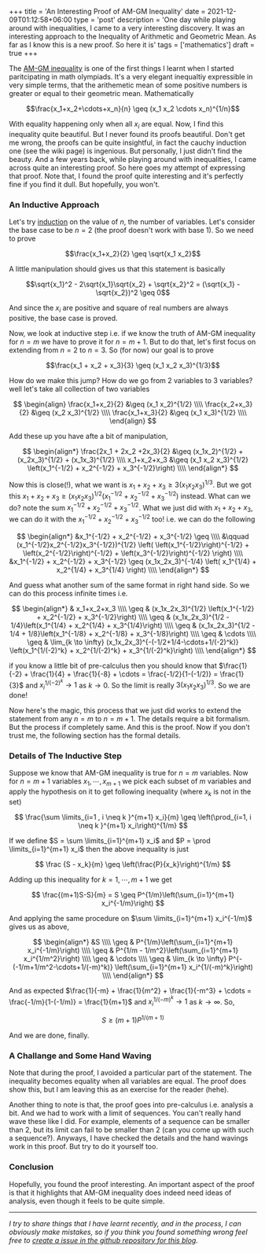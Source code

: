+++
title = 'An Interesting Proof of AM-GM Inequality'
date = 2021-12-09T01:12:58+06:00
type = 'post'
description = 'One day while playing around with inequalities, I came to a very interesting discovery. It was an interesting approach to the Inequality of Arithmetic and Geometric Mean. As far as I know this is a new proof. So here it is'
tags = ['mathematics']
draft = true
+++

The [AM-GM inequality](https://en.wikipedia.org/wiki/Inequality_of_arithmetic_and_geometric_means) is one of the first things I learnt when I started paritcipating in math olympiads. It's a very elegant inequaltiy expressible in very simple terms, that the arithemetic mean of some positive numbers is greater or equal to their geometric mean. Mathematically

$$\frac{x_1+x_2+\cdots+x_n}{n} \geq (x_1 x_2 \cdots x_n)^{1/n}$$

With equality happening only when all $x_i$ are equal. Now, I find this inequality quite beautiful. But I never found its proofs beautiful. Don't get me wrong, the proofs can be quite insightful, in fact the cauchy induction one (see the wiki page) is ingenious. But personally, I just didn't find the beauty. And a few years back, while playing around with inequalities, I came across quite an interesting proof. So here goes my attempt of expressing that proof. Note that, I found the proof quite interesting and it's perfectly fine if you find it dull. But hopefully, you won't.

### An Inductive Approach
Let's try [induction](https://en.wikipedia.org/wiki/Mathematical_induction) on the value of $n$, the number of variables. Let's consider the base case to be $n=2$ (the proof doesn't work with base $1$). So we need to prove

$$\frac{x_1+x_2}{2} \geq \sqrt{x_1 x_2}$$

A little manipulation should gives us that this statement is basically

$$\sqrt{x_1}^2 - 2\sqrt{x_1}\sqrt{x_2} + \sqrt{x_2}^2 =  (\sqrt{x_1} - \sqrt{x_2})^2 \geq 0$$

And since the $x_i$ are positive and square of real numbers are always positive, the base case is proved.

Now, we look at inductive step i.e. if we know the truth of AM-GM inequality for $n=m$ we have to prove it for $n=m+1$. But to do that, let's first focus on extending from $n=2$ to $n=3$. So (for now) our goal is to prove

$$\frac{x_1 + x_2 + x_3}{3} \geq (x_1 x_2 x_3)^{1/3}$$

How do we make this jump? How do we go from $2$ variables to $3$ variables? well let's take all collection of two variables

$$
\begin{align}
\frac{x_1+x_2}{2} &\geq (x_1 x_2)^{1/2} \\\\
\frac{x_2+x_3}{2} &\geq (x_2 x_3)^{1/2} \\\\
\frac{x_1+x_3}{2} &\geq (x_1 x_3)^{1/2} \\\\
\end{align}
$$

Add these up you have afte a bit of manipulation,

$$
\begin{align*}
\frac{2x_1 + 2x_2 +2x_3}{2}  &\geq (x_1x_2)^{1/2} + (x_2x_3)^{1/2} + (x_1x_3)^{1/2} \\\\
x_1+x_2+x_3 &\geq (x_1 x_2 x_3)^{1/2} \left(x_1^{-1/2} + x_2^{-1/2} + x_3^{-1/2}\right) \\\\
\end{align*}
$$

Now this is close(!), what we want is $x_1+x_2+x_3 \geq 3(x_1x_2x_3)^{1/3}$. But we got this $x_1+x_2+x_3 \geq (x_1 x_2 x_3)^{1/2} \left(x_1^{-1/2} + x_2^{-1/2} + x_3^{-1/2}\right)$ instead. What can we do? note the sum $x_1^{-1/2} + x_2^{-1/2} + x_3^{-1/2}$. What we just did with $x_1+x_2+x_3$, we can do it with the $x_1^{-1/2} + x_2^{-1/2} + x_3^{-1/2}$ too! i.e. we can do the following

$$
\begin{align*}
&x_1^{-1/2} + x_2^{-1/2} + x_3^{-1/2} \geq \\\\
&\qquad (x_1^{-1/2}x_2^{-1/2}x_3^{-1/2})^{1/2} \left( \left(x_1^{-1/2}\right)^{-1/2} + \left(x_2^{-1/2}\right)^{-1/2} + \left(x_3^{-1/2}\right)^{-1/2} \right) \\\\
&x_1^{-1/2} + x_2^{-1/2} + x_3^{-1/2} \geq (x_1x_2x_3)^{-1/4} \left( x_1^{1/4} + x_2^{1/4} + x_3^{1/4} \right) \\\\
\end{align*}
$$

And guess what another sum of the same format in right hand side. So we can do this process infinite times i.e.

$$
\begin{align*}
& x_1+x_2+x_3 \\\\
\geq & (x_1x_2x_3)^{1/2} \left(x_1^{-1/2} + x_2^{-1/2} + x_3^{-1/2}\right) \\\\
\geq & (x_1x_2x_3)^{1/2 - 1/4}\left(x_1^{1/4} + x_2^{1/4} + x_3^{1/4}\right) \\\\
\geq & (x_1x_2x_3)^{1/2 - 1/4 + 1/8}\left(x_1^{-1/8} + x_2^{-1/8} + x_3^{-1/8}\right) \\\\
\geq & \cdots \\\\
\geq & \lim_{k \to \infty} (x_1x_2x_3)^{-(-1/2+1/4-\cdots+1/(-2)^k)} \left(x_1^{1/(-2)^k} + x_2^{1/(-2)^k} + x_3^{1/(-2)^k}\right) \\\\
\end{align*}
$$

if you know a little bit of pre-calculus then you should know that $\frac{1}{-2} + \frac{1}{4} + \frac{1}{-8} + \cdots = \frac{-1/2}{1-(-1/2)} = \frac{1}{3}$ and $x_i^{1/(-2)^k} \to 1$ as $k \to 0$. So the limit is really $3(x_1x_2x_3)^{1/3}$. So we are done!

Now here's the magic, this process that we just did works to extend the statement from any $n=m$ to $n=m+1$. The details require a bit formalism. But the process if completely same. And this is the proof. Now if you don't trust me, the following section has the formal details.

### Details of The Inductive Step

Suppose we know that AM-GM inequality is true for $n=m$ variables. Now for $n=m+1$ variables $x_1, \cdots, x_{m+1}$ we pick each subset of $m$ variables and apply the hypothesis on it to get following inequality (where $x_k$ is not in the set)

$$
\frac{\sum \limits_{i=1 , i \neq k }^{m+1} x_i}{m} \geq \left(\prod_{i=1, i \neq k }^{m+1} x_i\right)^{1/m}
$$

If we define $S = \sum \limits_{i=1}^{m+1} x_i$ and $P = \prod \limits_{i=1}^{m+1} x_i$ then the above inequality is just

$$
\frac {S - x_k}{m} \geq \left(\frac{P}{x_k}\right)^{1/m}
$$

Adding up this inequality for $k = 1, \cdots, m+1$ we get

$$
\frac{(m+1)S-S}{m} = S \geq P^{1/m}\left(\sum_{i=1}^{m+1} x_i^{-1/m}\right)
$$

And applying the same procedure on $\sum \limits_{i=1}^{m+1} x_i^{-1/m}$ gives us as above,

$$
\begin{align*}
&S \\\\ 
\geq & P^{1/m}\left(\sum_{i=1}^{m+1} x_i^{-1/m}\right) \\\\ 
\geq & P^{1/m - 1/m^2}\left(\sum_{i=1}^{m+1} x_i^{1/m^2}\right) \\\\
\geq & \cdots \\\\
\geq & \lim_{k \to \infty} P^{-(-1/m+1/m^2-\cdots+1/(-m)^k)} \left(\sum_{i=1}^{m+1} x_i^{1/(-m)^k}\right) \\\\
\end{align*}
$$

And as expected $\frac{1}{-m} + \frac{1}{m^2} + \frac{1}{-m^3} + \cdots = \frac{-1/m}{1-(-1/m)} = \frac{1}{m+1}$ and $x_i^{1/(-m)^k} \to 1$ as $k \to \infty$. So,

$$
S \geq (m+1) P^{1/(m+1)}
$$

And we are done, finally.

### A Challange and Some Hand Waving

Note that during the proof, I avoided a particular part of the statement. The inequality becomes equality when all variables are equal. The proof does show this, but I am leaving this as an exercise for the reader (hehe).

Another thing to note is that, the proof goes into pre-calculus i.e. analysis a bit. And we had to work with a limit of sequences. You can't really hand wave these like I did. For example, elements of a sequence can be smaller than $2$, but its limit can fail to be smaller than $2$ (can you come up with such a sequence?). Anyways, I have checked the details and the hand wavings work in this proof. But try to do it yourself too.

### Conclusion

Hopefully, you found the proof interesting. An important aspect of the proof is that it highlights that AM-GM inequality does indeed need ideas of analysis, even though it feels to be quite simple. 

----
*I try to share things that I have learnt recently, and in the process, I can obviously make mistakes, so if you think you found something wrong feel free to [create a issue in the github repository for this blog](https://github.com/upobir/upobir.github.io/issues/new).*
